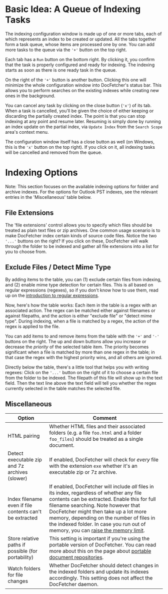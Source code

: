 Basic Idea: A Queue of Indexing Tasks
=====================================
The indexing configuration window is made up of one or more tabs, each of which represents an index to be created or updated. All the tabs together form a task queue, whose items are processed one by one. You can add more tasks to the queue via the `'+'` button on the top right.

Each tab has a `Run` button on the bottom right. By clicking it, you confirm that the task is properly configured and ready for indexing. The indexing starts as soon as there is one ready task in the queue.

On the right of the `'+'` button is another button. Clicking this one will minimize the whole configuration window into DocFetcher's status bar. This allows you to perform searches on the existing indexes while creating new ones in the background.

You can cancel any task by clicking on the close button (`'x'`) of its tab. When a task is cancelled, you'll be given the choice of either keeping or discarding the partially created index. The point is that you can stop indexing at any point and resume later. Resuming is simply done by running an index update on the partial index, via `Update Index` from the `Search Scope` area's context menu.

The configuration window itself has a close button as well (on Windows, this is the `'x'` button on the top right). If you click on it, all indexing tasks will be cancelled and removed from the queue.

Indexing Options
================
Note: This section focuses on the available indexing options for folder and archive indexes. For the options for Outlook PST indexes, see the relevant entries in the 'Miscellaneous' table below.

File Extensions
---------------
The 'file extensions' control allows you to specify which files should be treated as plain text files or zip archives. One common usage scenario is to make DocFetcher index certain kinds of source code files. Notice the two `'...'` buttons on the right? If you click on these, DocFetcher will walk through the folder to be indexed and gather all file extensions into a list for you to choose from.

Exclude Files / Detect Mime Type
--------------------------------
By adding items to the table, you can (1) exclude certain files from indexing, and (2) enable mime type detection for certain files. This is all based on regular expressions (regexes), so if you don't know how to use them, read up on the [introduction to regular expressions](Regular_Expressions.html).

Now, here's how the table works: Each item in the table is a regex with an associated action. The regex can be matched either against filenames or against filepaths, and the action is either "exclude file" or "detect mime type". During indexing, when a file is matched by a regex, the action of the regex is applied to the file.

You can add items to and remove items from the table with the `'+'` and `'-'` buttons on the right. The up and down buttons allow you increase or decrease the *priority* of the selected table item. The priority becomes significant when a file is matched by more than one regex in the table; in that case the regex with the highest priority wins, and all others are ignored.

Directly below the table, there's a little tool that helps you with writing regexes: Click on the `'...'` button on the right of it to choose a certain file from the folder to be indexed. The filepath of this file will show up in the text field. Then the text line above the text field will tell you whether the regex currently selected in the table matches the selected file.

Miscellaneous
-------------
Option | Comment
-------|--------
HTML pairing  |  Whether HTML files and their associated folders (e.g. a file `foo.html` and a folder `foo_files`) should be treated as a single document.
Detect executable zip and 7z archives (slower)  |  If enabled, DocFetcher will check for *every* file with the extension `exe` whether it's an executable zip or 7z archive.
Index filename even if file contents can't be extracted  |  If enabled, DocFetcher will include *all* files in its index, regardless of whether any file contents can be extracted. Enable this for full filename searching. Note however that DocFetcher might then take up a lot more memory, depending on the number of files in the indexed folder. In case you run out of memory, you can [raise the memory limit](Memory_Limit.html).
Store relative paths if possible (for portability)  |  This setting is important if you're using the portable version of DocFetcher. You can read more about this on the page about [portable document repositories](Portable_Repositories.html).
Watch folders for file changes  |  Whether DocFetcher should detect changes in the indexed folders and update its indexes accordingly. This setting does not affect the DocFetcher daemon.
